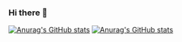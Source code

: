 ### Hi there 👋

[![Anurag's GitHub stats](https://github-readme-stats.vercel.app/api?username=xxyeon&count_private=true&show_icons=true)](https://github.com/anuraghazra/github-readme-stats)
[![Anurag's GitHub stats](https://github-readme-stats.vercel.app/api?username=xxyeon)](https://github.com/anuraghazra/github-readme-stats)
<!--
**xxyeon/xxyeon** is a ✨ _special_ ✨ repository because its `README.md` (this file) appears on your GitHub profile.

Here are some ideas to get you started:

- 🔭 I’m currently working on ...
- 🌱 I’m currently learning ...
- 👯 I’m looking to collaborate on ...
- 🤔 I’m looking for help with ...
- 💬 Ask me about ...
- 📫 How to reach me: ...
- 😄 Pronouns: ...
- ⚡ Fun fact: ...
-->
